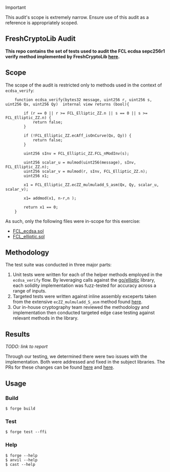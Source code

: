 > [!IMPORTANT]  
> This audit's scope is extremely narrow. Ensure use of this audit as a reference is appropriately scoped.

## FreshCryptoLib Audit

**This repo contains the set of tests used to audit the FCL ecdsa sepc256r1 verify method implemented by FreshCryptoLib [here](https://github.com/rdubois-crypto/FreshCryptoLib/tree/master/solidity).**

## Scope

The scope of the audit is restricted only to methods used in the context of `ecdsa_verify`:

```solidity
    function ecdsa_verify(bytes32 message, uint256 r, uint256 s, uint256 Qx, uint256 Qy)  internal view returns (bool){

        if (r == 0 || r >= FCL_Elliptic_ZZ.n || s == 0 || s >= FCL_Elliptic_ZZ.n) {
            return false;
        }
        
        if (!FCL_Elliptic_ZZ.ecAff_isOnCurve(Qx, Qy)) {
            return false;
        }

        uint256 sInv = FCL_Elliptic_ZZ.FCL_nModInv(s);

        uint256 scalar_u = mulmod(uint256(message), sInv, FCL_Elliptic_ZZ.n);
        uint256 scalar_v = mulmod(r, sInv, FCL_Elliptic_ZZ.n);
        uint256 x1;

        x1 = FCL_Elliptic_ZZ.ecZZ_mulmuladd_S_asm(Qx, Qy, scalar_u, scalar_v);

        x1= addmod(x1, n-r,n );
    
        return x1 == 0;
    }
```

As such, only the following files were in-scope for this exercise: 
- [FCL_ecdsa.sol](https://github.com/rdubois-crypto/FreshCryptoLib/blob/master/solidity/src/FCL_ecdsa.sol)
- [FCL_elliptic.sol](https://github.com/rdubois-crypto/FreshCryptoLib/blob/master/solidity/src/FCL_elliptic.sol)


## Methodology

The test suite was conducted in three major parts:
1. Unit tests were written for each of the helper methods employed in the `ecdsa_verify` flow. By leveraging calls against the [go/elliptic](https://pkg.go.dev/crypto/elliptic#section-sourcefiles) library, each solidity implementation was fuzz-tested for accuracy across a range of inputs. 
2. Targeted tests were written against inline assembly exceperts taken from the extensive `ecZZ_mulmuladd_S_asm` method found [here](https://github.com/rdubois-crypto/FreshCryptoLib/blob/ec7122f20900f9486a7c018d635f69738b14dfc3/solidity/src/FCL_elliptic.sol#L345C14-L345C34).
3. Our in-house cryptography team reviewed the methodology and implementation then conducted targeted edge case testing against relevant methods in the library. 


## Results

_TODO: link to report_

Through our testing, we determined there were two issues with the implementation. Both were addressed and fixed in the subject libraries. The PRs for these changes can be found [here](https://github.com/rdubois-crypto/FreshCryptoLib/pull/60) and [here](https://github.com/rdubois-crypto/FreshCryptoLib/pull/61).

## Usage

### Build

```shell
$ forge build
```

### Test

```shell
$ forge test --ffi
```

### Help

```shell
$ forge --help
$ anvil --help
$ cast --help
```
